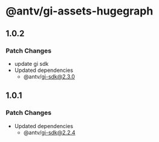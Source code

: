 # @antv/gi-assets-hugegraph

## 1.0.2

### Patch Changes

- update gi sdk
- Updated dependencies
  - @antv/gi-sdk@2.3.0

## 1.0.1

### Patch Changes

- Updated dependencies
  - @antv/gi-sdk@2.2.4
